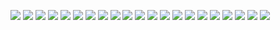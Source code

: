 ![](https://github.com/145qwer/pages/blob/main/images/img1.jpg)
![](https://github.com/145qwer/pages/blob/main/images/img2.jpg)
![](https://github.com/145qwer/pages/blob/main/images/img3.jpg)
![](https://github.com/145qwer/pages/blob/main/images/left.jpg)
![](https://github.com/145qwer/pages/blob/main/images/logo.jpg)
![](https://github.com/145qwer/pages/blob/main/images/right.jpg)
![](https://github.com/145qwer/pages/blob/main/images/专题1.jpg)
![](https://github.com/145qwer/pages/blob/main/images/专题2.jpg)
![](https://github.com/145qwer/pages/blob/main/images/专题3.jpg)
![](https://github.com/145qwer/pages/blob/main/images/专题4.jpg)
![](https://github.com/145qwer/pages/blob/main/images/出舱活动.jpg)
![](https://github.com/145qwer/pages/blob/main/images/太空授课.jpg)
![](https://github.com/145qwer/pages/blob/main/images/官微.jpg)
![](https://github.com/145qwer/pages/blob/main/images/底部.jpg)
![](https://github.com/145qwer/pages/blob/main/images/搜索.jpg)
![](https://github.com/145qwer/pages/blob/main/images/月球背面着陆.jpg)
![](https://github.com/145qwer/pages/blob/main/images/条纹背景.png)
![](https://github.com/145qwer/pages/blob/main/images/标题背景.jpg)
![](https://github.com/145qwer/pages/blob/main/images/航天员1.jpg)
![](https://github.com/145qwer/pages/blob/main/images/航天员2.jpg)
![](https://github.com/145qwer/pages/blob/main/images/航天员3.jpg)
